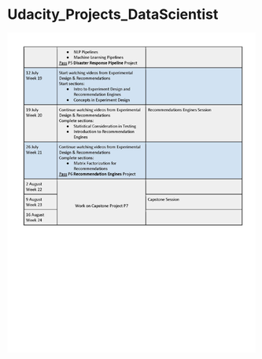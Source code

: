 # Udacity_Projects_DataScientist



<!--<a href="Data Scientist nanodegree.pdf"
     style="float: left; margin-right: 10px;"></a>-->
<img src="Data Scientist nanodegree_Page_3.jpg"
     alt="Markdown Monster icon"
     style="float: left; margin-right: 10px;" />
